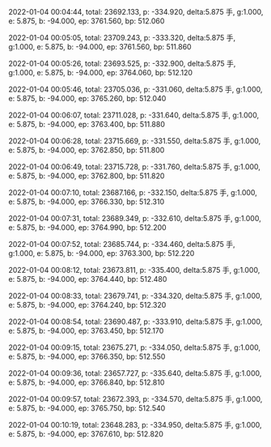 2022-01-04 00:04:44, total: 23692.133, p: -334.920, delta:5.875 手, g:1.000, e: 5.875, b: -94.000, ep: 3761.560, bp: 512.060

2022-01-04 00:05:05, total: 23709.243, p: -333.320, delta:5.875 手, g:1.000, e: 5.875, b: -94.000, ep: 3761.560, bp: 511.860

2022-01-04 00:05:26, total: 23693.525, p: -332.900, delta:5.875 手, g:1.000, e: 5.875, b: -94.000, ep: 3764.060, bp: 512.120

2022-01-04 00:05:46, total: 23705.036, p: -331.060, delta:5.875 手, g:1.000, e: 5.875, b: -94.000, ep: 3765.260, bp: 512.040

2022-01-04 00:06:07, total: 23711.028, p: -331.640, delta:5.875 手, g:1.000, e: 5.875, b: -94.000, ep: 3763.400, bp: 511.880

2022-01-04 00:06:28, total: 23715.669, p: -331.550, delta:5.875 手, g:1.000, e: 5.875, b: -94.000, ep: 3762.850, bp: 511.800

2022-01-04 00:06:49, total: 23715.728, p: -331.760, delta:5.875 手, g:1.000, e: 5.875, b: -94.000, ep: 3762.800, bp: 511.820

2022-01-04 00:07:10, total: 23687.166, p: -332.150, delta:5.875 手, g:1.000, e: 5.875, b: -94.000, ep: 3766.330, bp: 512.310

2022-01-04 00:07:31, total: 23689.349, p: -332.610, delta:5.875 手, g:1.000, e: 5.875, b: -94.000, ep: 3764.990, bp: 512.200

2022-01-04 00:07:52, total: 23685.744, p: -334.460, delta:5.875 手, g:1.000, e: 5.875, b: -94.000, ep: 3763.300, bp: 512.220

2022-01-04 00:08:12, total: 23673.811, p: -335.400, delta:5.875 手, g:1.000, e: 5.875, b: -94.000, ep: 3764.440, bp: 512.480

2022-01-04 00:08:33, total: 23679.741, p: -334.320, delta:5.875 手, g:1.000, e: 5.875, b: -94.000, ep: 3764.240, bp: 512.320

2022-01-04 00:08:54, total: 23690.487, p: -333.910, delta:5.875 手, g:1.000, e: 5.875, b: -94.000, ep: 3763.450, bp: 512.170

2022-01-04 00:09:15, total: 23675.271, p: -334.050, delta:5.875 手, g:1.000, e: 5.875, b: -94.000, ep: 3766.350, bp: 512.550

2022-01-04 00:09:36, total: 23657.727, p: -335.640, delta:5.875 手, g:1.000, e: 5.875, b: -94.000, ep: 3766.840, bp: 512.810

2022-01-04 00:09:57, total: 23672.393, p: -334.570, delta:5.875 手, g:1.000, e: 5.875, b: -94.000, ep: 3765.750, bp: 512.540

2022-01-04 00:10:19, total: 23648.283, p: -334.950, delta:5.875 手, g:1.000, e: 5.875, b: -94.000, ep: 3767.610, bp: 512.820